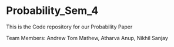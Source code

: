 # Probability_Sem_4
This is the Code repository for our Probability Paper

Team Members: Andrew Tom Mathew, Atharva Anup, Nikhil Sanjay 
